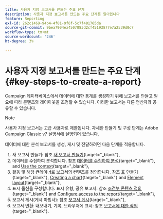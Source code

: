 ```yaml
---
title: 사용자 지정 보고서를 만드는 주요 단계
description: 사용자 지정 보고서를 만드는 주요 단계를 알아봅니다
feature: Reporting
exl-id: 262c1469-94b4-4f81-9f6f-5c7f481765da
source-git-commit: 9bea7904ea4507083d2cf45193877e7a2539d0c7
workflow-type: tm+mt
source-wordcount: '246'
ht-degree: 3%

---
```


# 사용자 지정 보고서를 만드는 주요 단계{#key-steps-to-create-a-report}

Campaign 데이터베이스에서 데이터에 대한 통계를 생성하기 위해 보고서를 만들고 필요에 따라 콘텐츠와 레이아웃을 조정할 수 있습니다. 이러한 보고서는 다른 연산자와 공유할 수 있습니다.

>[!NOTE]
>
>사용자 지정 보고서는 고급 사용자로 제한됩니다. 자세한 만들기 및 구성 단계는 Adobe Campaign Classic v7 설명서에 설명되어 있습니다.

데이터에 대한 분석 보고서를 생성, 게시 및 전달하려면 다음 단계를 적용합니다.

1. 새 보고서 만들기: 참조 [새 보고서 만들기](https://experienceleague.adobe.com/docs/campaign-classic/using/reporting/creating-new-reports/creating-a-new-report.html){target="_blank"},
1. 데이터를 수집하여 분석합니다. 참조 [데이터를 수집하여 분석](https://experienceleague.adobe.com/docs/campaign-classic/using/reporting/creating-new-reports/collecting-data-to-analyze.html){target="_blank"}, and [Use the context](https://experienceleague.adobe.com/docs/campaign-classic/using/reporting/creating-new-reports/collecting-data-to-analyze.html){target="_blank"},
1. 활동 및 해당 컨테이너로 보고서의 컨텐츠를 정의합니다. 참조 [표 만들기](https://experienceleague.adobe.com/docs/campaign-classic/using/reporting/creating-new-reports/creating-a-table.html){target="_blank"}, [Creating a chart](https://experienceleague.adobe.com/docs/campaign-classic/using/reporting/creating-new-reports/creating-a-chart.html?lang=ko){target="_blank"} and [Element layout](https://experienceleague.adobe.com/docs/campaign-classic/using/reporting/creating-new-reports/element-layout.html){target="_blank"},
1. 표시 옵션을 구성합니다. 표시 유형, 공유 보고서: 참조 [조건부 콘텐츠 정의](https://experienceleague.adobe.com/docs/campaign-classic/using/reporting/creating-new-reports/defining-a-conditional-content.html){target="_blank"} and [Configure access to the report](https://experienceleague.adobe.com/docs/campaign-classic/using/reporting/creating-new-reports/configuring-access-to-the-report.html){target="_blank"},
1. 보고서 게시(게시 마법사): 참조 [보고서 게시](https://experienceleague.adobe.com/docs/campaign-classic/using/reporting/creating-new-reports/configuring-access-to-the-report.html#publishing-the-report){target="_blank"},
1. 보고서 변환: 내보내기, 기록, 브라우저에 표시: 참조 [보고서에 대한 작업](https://experienceleague.adobe.com/docs/campaign-classic/using/reporting/creating-new-reports/actions-on-reports.html){target="_blank"}.
